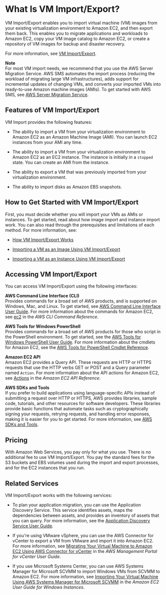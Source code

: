 # What Is VM Import/Export?<a name="what-is-vmimport"></a>

VM Import/Export enables you to import virtual machine \(VM\) images from your existing virtualization environment to Amazon EC2, and then export them back\. This enables you to migrate applications and workloads to Amazon EC2, copy your VM image catalog to Amazon EC2, or create a repository of VM images for backup and disaster recovery\.

For more information, see [VM Import/Export](https://aws.amazon.com/ec2/vm-import/)\.

**Note**  
For most VM import needs, we recommend that you use the AWS Server Migration Service\. AWS SMS automates the import process \(reducing the workload of migrating large VM infrastructures\), adds support for incremental updates of changing VMs, and converts your imported VMs into ready\-to\-use Amazon machine images \(AMIs\)\. To get started with AWS SMS, see [AWS Server Migration Service](https://aws.amazon.com/server-migration-service)\.

## Features of VM Import/Export<a name="vmimport-features"></a>

VM Import provides the following features:

+ The ability to import a VM from your virtualization environment to Amazon EC2 as an Amazon Machine Image \(AMI\)\. You can launch EC2 instances from your AMI any time\.

+ The ability to import a VM from your virtualization environment to Amazon EC2 as an EC2 instance\. The instance is initially in a `stopped` state\. You can create an AMI from the instance\.

+ The ability to export a VM that was previously imported from your virtualization environment\.

+ The ability to import disks as Amazon EBS snapshots\.

## How to Get Started with VM Import/Export<a name="vmimport-where-do-i-go"></a>

First, you must decide whether you will import your VMs as AMIs or instances\. To get started, read about how image import and instance import work\. You can also read through the prerequisites and limitations of each method\. For more information, see:

+ [How VM Import/Export Works](how-vm-import-export-works.md)

+ [Importing a VM as an Image Using VM Import/Export](vmimport-image-import.md)

+ [Importing a VM as an Instance Using VM Import/Export](vmimport-instance-import.md)

## Accessing VM Import/Export<a name="vmimport-interface"></a>

You can access VM Import/Export using the following interfaces:

**AWS Command Line Interface \(CLI\)**  
Provides commands for a broad set of AWS products, and is supported on Windows, Mac, and Linux\. To get started, see [AWS Command Line Interface User Guide](http://docs.aws.amazon.com/cli/latest/userguide/)\. For more information about the commands for Amazon EC2, see [ec2](http://docs.aws.amazon.com/cli/latest/reference/ec2/index.html) in the *AWS CLI Command Reference*\.

**AWS Tools for Windows PowerShell**  
Provides commands for a broad set of AWS products for those who script in the PowerShell environment\. To get started, see the [AWS Tools for Windows PowerShell User Guide](http://docs.aws.amazon.com/powershell/latest/userguide/)\. For more information about the cmdlets for Amazon EC2, see the [AWS Tools for PowerShell Cmdlet Reference](http://docs.aws.amazon.com/powershell/latest/reference/Index.html)\.

**Amazon EC2 API**  
Amazon EC2 provides a Query API\. These requests are HTTP or HTTPS requests that use the HTTP verbs GET or POST and a Query parameter named `Action`\. For more information about the API actions for Amazon EC2, see [Actions](http://docs.aws.amazon.com/AWSEC2/latest/APIReference/query-apis.html) in the *Amazon EC2 API Reference*\.

**AWS SDKs and Tools**  
If you prefer to build applications using language\-specific APIs instead of submitting a request over HTTP or HTTPS, AWS provides libraries, sample code, tutorials, and other resources for software developers\. These libraries provide basic functions that automate tasks such as cryptographically signing your requests, retrying requests, and handling error responses, making it is easier for you to get started\. For more information, see [AWS SDKs and Tools](http://aws.amazon.com/tools/)\.

## Pricing<a name="vmimport-pricing"></a>

With Amazon Web Services, you pay only for what you use\. There is no additional fee to use VM Import/Export\. You pay the standard fees for the S3 buckets and EBS volumes used during the import and export processes, and for the EC2 instances that you run\.

## Related Services<a name="vmimport-related-services"></a>

VM Import/Export works with the following services:

+ To plan your application migration, you can use the Application Discovery Service\. This service identifies assets, maps the dependencies between assets, and provides an inventory of assets that you can query\. For more information, see the [Application Discovery Service User Guide](http://docs.aws.amazon.com/application-discovery/latest/userguide/)\.

+ If you're using VMware vSphere, you can use the AWS Connector for vCenter to export a VM from VMware and import it into Amazon EC2\. For more information, see [Migrating Your Virtual Machine to Amazon EC2 Using AWS Connector for vCenter](http://docs.aws.amazon.com/amp/latest/userguide/migrate-vms.html) in the *AWS Management Portal for vCenter User Guide*\.

+ If you use Microsoft Systems Center, you can use AWS Systems Manager for Microsoft SCVMM to import Windows VMs from SCVMM to Amazon EC2\. For more information, see [Importing Your Virtual Machine Using AWS Systems Manager for Microsoft SCVMM](http://docs.aws.amazon.com/AWSEC2/latest/WindowsGuide/scvmm-import-vm.html) in the *Amazon EC2 User Guide for Windows Instances*\.